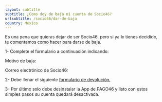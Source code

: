 ```yaml
---
layout: subtitle
subtitle: ¿Como doy de baja mi cuenta de Socio46?
urlsubtitle: /socio46/dar-de-baja
country: Mexico
---
```

Es una pena que quieras dejar de ser Socio46, pero si ya lo tienes decidido, te comentamos como hacer para darse de baja.

1- Complete el formulario a continuación indicando:

Motivo de baja:

Correo electrónico de Socio46:

2- Debe llenar el siguiente [formulario de devolución.](/contact-us/4)

3- Por último solo debe desinstalar la App de PAGO46 y listo con estos simples pasos su cuenta quedará desactivada.